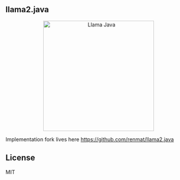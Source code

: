 ## llama2.java

<p align="center">
  <img src="assets/llama_java.jpg" width="300" height="300" alt="Llama Java">
</p>

Implementation fork lives here <a href="https://github.com/renmat/llama2.java">https://github.com/renmat/llama2.java</a>

## License

MIT

